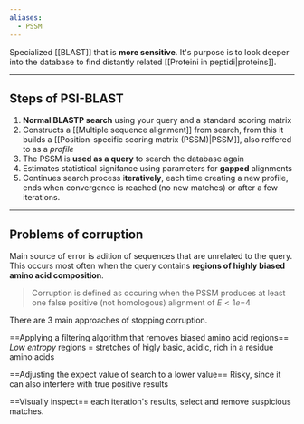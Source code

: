 ```yaml
---
aliases:
  - PSSM
---
```



Specialized [[BLAST]] that is **more sensitive**. It's purpose is to look deeper into the database to find distantly related [[Proteini in peptidi|proteins]].

---

## Steps of PSI-BLAST

1. **Normal BLASTP search** using your query and a standard scoring matrix
2. Constructs a [[Multiple sequence alignment]] from search, from this it builds a [[Position-specific scoring matrix (PSSM)|PSSM]], also reffered to as a *profile*
3. The PSSM is **used as a query** to search the database again
4. Estimates statistical signifance using parameters for **gapped** alignments
5. Continues search process i**teratively**, each time creating a new profile, ends when convergence is reached (no new matches) or after a few iterations.

---

## Problems of corruption

Main source of error is adition of sequences that are unrelated to the query. This occurs most often when the query contains **regions of highly biased amino acid composition**. 

> Corruption is defined as occuring when the PSSM produces at least one false positive (not homologous) alignment of $E < 1e{-4}$

There are 3 main approaches of stopping corruption.

==Applying a filtering algorithm that removes biased amino acid regions==
*Low entropy* regions = stretches of higly basic, acidic, rich in a residue amino acids

==Adjusting the expect value of search to a lower value==
Risky, since it can also interfere with true positive results

==Visually inspect==
each iteration's results, select and remove suspicious matches.